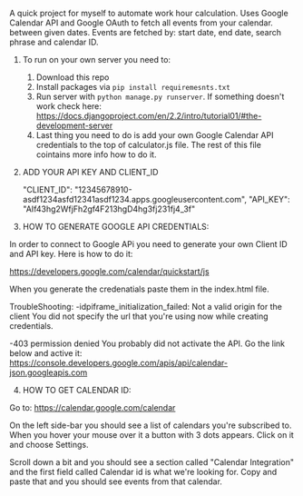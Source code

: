 A quick project for myself to automate work hour calculation. Uses Google Calendar API and Google OAuth to fetch all events from your calendar. between given dates. Events are fetched by: start date, end date, search phrase and calendar ID.

1. To run on your own server you need to:
    1. Download this repo
    2. Install packages via `pip install requiremesnts.txt`
    3. Run server with `python manage.py runserver`. If something doesn't work check here:
    https://docs.djangoproject.com/en/2.2/intro/tutorial01/#the-development-server
    4. Last thing you need to do is add your own Google Calendar API credentials to the top of calculator.js file.
    The rest of this file cointains more info how to do it. 
    
2. ADD YOUR API KEY AND CLIENT_ID

    "CLIENT_ID": "12345678910-asdf1234asfd12341asdf1234.apps.googleusercontent.com",
    "API_KEY": "AIf43hg2WfjFh2gf4F213hgD4hg3fj231fj4_3f"

3. HOW TO GENERATE GOOGLE API CREDENTIALS:

In order to connect to Google APi you need to generate your own Client ID and API key. Here is how to do it:

https://developers.google.com/calendar/quickstart/js

When you generate the credenatials paste them in the index.html file.

TroubleShooting:
-idpiframe_initialization_failed: Not a valid origin for the client
You did not specify the url that you're using now while creating credentials.

-403 permission denied
You probably did not activate the API. Go the link below and active it:
https://console.developers.google.com/apis/api/calendar-json.googleapis.com


4. HOW TO GET CALENDAR ID:

Go to:
https://calendar.google.com/calendar

On the left side-bar you should see a list of calendars you're subscribed to.
When you hover your mouse over it a button with 3 dots appears. Click on it and choose Settings.

Scroll down a bit and you should see a section called "Calendar Integration" and the first field called Calendar id is what we're looking for. Copy and paste that and you should see events from that calendar.
